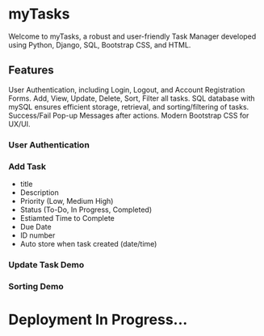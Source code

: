 # myTasks
Welcome to myTasks, a robust and user-friendly Task Manager developed using Python, Django, SQL, Bootstrap CSS, and HTML.

## Features
User Authentication, including Login, Logout, and Account Registration Forms.
Add, View, Update, Delete, Sort, Filter all tasks.
SQL database with mySQL ensures efficient storage, retrieval, and sorting/filtering of tasks.
Success/Fail Pop-up Messages after actions.
Modern Bootstrap CSS for UX/UI.

### User Authentication

### Add Task

- title
- Description
- Priority (Low, Medium High)
- Status (To-Do, In Progress, Completed)
- Estiamted Time to Complete
- Due Date
- ID number
- Auto store when task created (date/time)

### Update Task Demo

### Sorting Demo


# Deployment In Progress...
